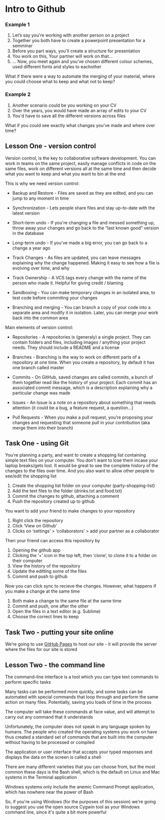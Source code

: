 # Intro to Github

### Example 1

1. Let’s say you're working with another person on a project
2. Together you both have to create a powerpoint presentation for a semminar
3. Before you part ways, you'll create a structure for presentation
4. You work on this, Your partner will work on that...
5. ... Now, you meet again and you've chosen different colour schemes, used different fonts and styles to eachother

What if there were a way to automate the merging of your material, where you could choose what to keep and what not to keep?

### Example 2

1. Another scenario could be you working on your CV
2. Over the years, you would have made an array of edits to your CV
3. You'd have to save all the different versions across files

What if you could see exactly what changes you’ve made and where over time?

## Lesson One - version control

Version control, is the key to collaborative software development. You can work in teams on the same project, easily manage conflicts in code on the same files, work on different versions all at the same time and then decide what you want to keep and what you want to bin at the end

This is why we need version control:

* Backup and Restore - Files are saved as they are edited, and you can jump to any moment in time

* Synchronization - Lets people share files and stay up-to-date with the latest version

* Short-term undo - If you're changing a file and messed something up, throw away your changes and go back to the “last known good” version in the database

* Long-term undo - If you've made a big error, you can go back to a change a year ago

* Track Changes - As files are updated, you can leave messages explaining why the change happened. Making it easy to see how a file is evolving over time, and why

* Track Ownership - A VCS tags every change with the name of the person who made it. Helpful for giving credit / blaming

* Sandboxing - You can make temporary changes in an isolated area, to test code before commiting your changes

* Branching and merging - You can branch a copy of your code into a separate area and modify it in isolation. Later, you can merge your work back into the common area

Main elements of version control:

* Repositories - A repositories is (generaly) a single project. They can contain folders and files, including images / anything your project needs. They should include a README and a license

* Branches - Branching is the way to work on different parts of a repository at one time. When you create a repository, by default it has one branch called master

* Commits - On GitHub, saved changes are called commits, a bunch of them together read like the history of your project. Each commit has an associated commit message, which is a description explaining why a particular change was made

* Issues - An Issue is a note on a repository about something that needs attention (it could be a bug, a feature request, a question...)

* Pull Requests - When you make a pull request, you’re proposing your changes and requesting that someone pull in your contribution (aka merge them into their branch)

## Task One - using Git

You're planning a party, and want to create a shopping list containing simple text files on your computer. You don’t want to lose them incase your laptop breaks/gets lost. It would be great to see the complete history of the changes to the files over time. And you also want to allow other people to see/edit the shopping list

1. Create the shopping list folder on your computer (party-shopping-list)
2. Add the text files to the folder (drinks.txt and food.txt)
3. Commit the changes to github, attaching a comment
4. Push the repository created up to github

You want to add your friend to make changes to your repository

1. Right click the repository
2. Click ‘View on Github’
3. Clicks on ‘settings’ > ‘collaborators’ > add your partner as a collaborator

Then your friend can access this repository by

1. Opening the github app
2. Clicking the ‘+’ icon in the top left, then ‘clone’, to clone it to a folder on their computer
3. View the history of the repository
5. Update the editting some of the files
6. Commit and push to github

Now you can click sync to recieve the changes. However, what happens if you make a change at the same time

1. Both make a change to the same file at the same time
2. Commit and push, one after the other
3. Open the files in a text editor (e.g. Sublime)
3. Choose the correct lines to keep

## Task Two - putting your site online

We’re going to use [GitHub Pages](https://pages.github.com/) to host our site - it will provide the server where the files for our site is stored

## Lesson Two - the command line

The command-line interface is a tool which you can type text commands to perform specific tasks

Many tasks can be performed more quickly, and some tasks can be automated with special commands that loop through and perform the same action on many files. Potentially, saving you loads of time in the process

The computer will take these commands at face value, and will attempt to carry out any command that it understands

Unfortunately, the computer does not speak in any language spoken by humans. The people who created the operating systems you work on have thus created a standard set of commands that are built into the computer without having to be processed or compiled

The application or user interface that accepts your typed responses and displays the data on the screen is called a shell

There are many different varieties that you can choose from, but the most common these days is the Bash shell, which is the default on Linux and Mac systems in the Terminal application

Windows systems only include the anemic Command Prompt application, which has nowhere near the power of Bash

So, if you're using Windows (for the purposes of this session) we're going to suggest you use the open source Cygwin tool as your Windows command line, since it's quite a bit more powerful
